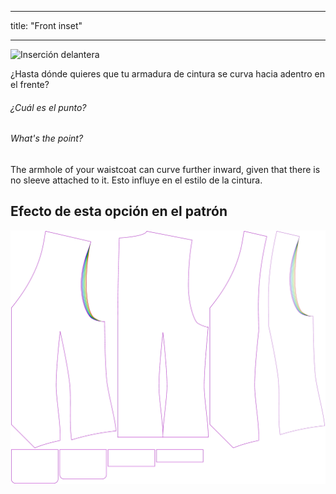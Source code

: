 - - -
title: "Front inset"
- - -

![Inserción delantera](frontinset.svg)

¿Hasta dónde quieres que tu armadura de cintura se curva hacia adentro en el frente?

<Note>

###### ¿Cuál es el punto?

###### What's the point?

The armhole of your waistcoat can curve further inward, given that there is no sleeve attached to it.
Esto influye en el estilo de la cintura.

</Note>

## Efecto de esta opción en el patrón

![Esta imagen muestra el efecto de esta opción superponiendo varias variantes que tienen un valor diferente para esta opción](wahid_frontinset_sample.svg "Effect of this option on the pattern")

